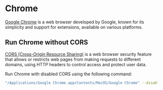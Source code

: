 # Chrome

[Google Chrome](https://www.google.com/intl/en-us/chrome/) is a web browser developed by Google, known for its
simplicity and support for extensions, available on various platforms.

## Run Chrome without CORS

[CORS (Cross-Origin Resource Sharing)](https://developer.mozilla.org/de/docs/Web/HTTP/Guides/CORS) is a web browser
security feature that allows or restricts web pages from making requests to different domains, using HTTP headers to
control access and protect user data.

Run Chrome with disabled CORS using the following command:

```bash
"/Applications/Google Chrome.app/Contents/MacOS/Google Chrome" --disable-web-security --user-data-dir="/tmp/chrome-nocors"
```
